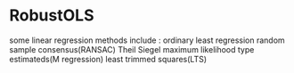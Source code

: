 # RobustOLS
some linear regression methods
include :
ordinary least regression
random sample consensus(RANSAC)
Theil
Siegel
maximum likelihood type estimateds(M regression)
least trimmed squares(LTS)
